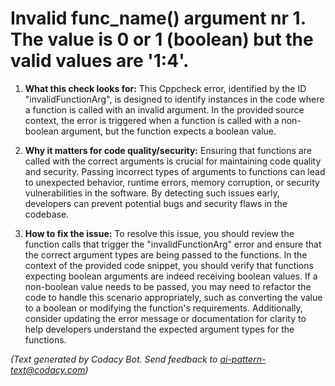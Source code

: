 # Invalid func_name() argument nr 1. The value is 0 or 1 (boolean) but the valid values are '1:4'.

1. **What this check looks for:**
   This Cppcheck error, identified by the ID "invalidFunctionArg", is designed to identify instances in the code where a function is called with an invalid argument. In the provided source context, the error is triggered when a function is called with a non-boolean argument, but the function expects a boolean value.

2. **Why it matters for code quality/security:**
   Ensuring that functions are called with the correct arguments is crucial for maintaining code quality and security. Passing incorrect types of arguments to functions can lead to unexpected behavior, runtime errors, memory corruption, or security vulnerabilities in the software. By detecting such issues early, developers can prevent potential bugs and security flaws in the codebase.

3. **How to fix the issue:**
   To resolve this issue, you should review the function calls that trigger the "invalidFunctionArg" error and ensure that the correct argument types are being passed to the functions. In the context of the provided code snippet, you should verify that functions expecting boolean arguments are indeed receiving boolean values. If a non-boolean value needs to be passed, you may need to refactor the code to handle this scenario appropriately, such as converting the value to a boolean or modifying the function's requirements. Additionally, consider updating the error message or documentation for clarity to help developers understand the expected argument types for the functions.

_(Text generated by Codacy Bot. Send feedback to ai-pattern-text@codacy.com)_
